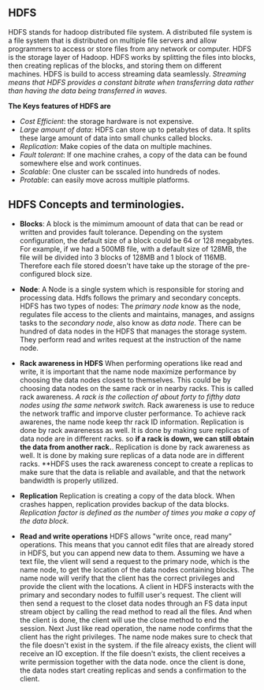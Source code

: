 ## HDFS

HDFS stands for hadoop distributed file system. A distributed file system is a file system that is distributed on multiple file servers and allow programmers to access or store files from any network or computer. HDFS is the storage layer of Hadoop. HDFS works by splitting the files into blocks, then creating replicas of the blocks, and storing them on different machines. HDFS is build to access streaming data seamlessly. *Streaming means that HDFS provides a constant bitrate when transferring data rather than having the data being transferred in waves.* <br>

**The Keys features of HDFS are**
- *Cost Efficient*: the storage hardware is not expensive.
- *Large amount of data*: HDFS can store up to petabytes of data. It splits these large amount of data into small chunks called blocks.
- *Replication*: Make copies of the data on multiple machines.
- *Fault tolerant*: If one machine crahes, a copy of the data can be found somewhere else and work continues.
- *Scalable*: One cluster can be sscaled into hundreds of nodes.
- *Protable*: can easily move across multiple platforms.

## HDFS Concepts and terminologies.
- **Blocks**: 
A block is the mimimum amoount of data that can be read or written and provides fault tolerance. Depending on the system configuration, the default size of a block could be 64 or 128 megabytes. For example, if we had a 500MB file, with a default size of 128MB, the file will be divided into 3 blocks of 128MB and 1 block of 116MB. Therefore each file stored doesn't have take up the storage of the pre-configured block size. 

- **Node**: 
A Node is a single system which is responsible for storing and processing data. Hdfs follows the primary and secondary concepts. HDFS has two types of nodes: The *primary node* know as the node, regulates file access to the clients and maintains, manages, and assigns tasks to the *secondary node*, also know as *data node*. There can be hundred of data nodes in the HDFS that manages the storage system. They perform read and writes request at the instruction of the name node.

- **Rack awareness in HDFS**
When performing operations like read and write, it is important that the name node maximize performance by choosing the data nodes closest to themselves. This could be by choosing data nodes on the same rack or in nearby racks. This is called rack awareness. *A rack is the collection of about forty to fifthy data nodes using the same network switch.* Rack awareness is use to reduce the network traffic and imporve cluster performance. To achieve rack awarenes, the name node keep thr rack ID information. Replication is done by rack awarenesss as well. It is done by making sure replicas of data node are in different racks. so **if a rack is down, we can still obtain the data from another rack.**. Replication is done by rack awareness as well. It is done by making sure replicas of a data node are in different racks. **HDFS uses the rack awareness concept to create a replicas to make sure that the data is reliable and available, and that the network bandwidth is properly utilized.

- **Replication**
Replication is creating a copy of the data block. When crashes happen, replication provides backup of the data blocks. *Replication factor is defined as the number of times you make a copy of the data block.*

- **Read and write operations**
HDFS allows "write once, read many" operations. This means that you cannot edit files that are already stored in HDFS, but you can append new data to them. Assuming we have a text file, the vlient will send a request to the primary node, which is the name node, to get the location of the data nodes containing blocks. The name node will verify that the client has the correct privileges and provide the client with the locations. A client in HDFS insteracts with the primary and secondary nodes to fulfill user's request. The client will then send a request to the closet data nodes through an FS data input stream object by calling the read method to read all the files. And when the client is done, the client will use the close method to end the session. Next Just like read operation, the name node confirms that the client has the right privileges. The name node makes sure to check that the file doesn't exist in the system. if the file alreacy exists, the client will receive an IO exception. If the file doesn't exists, the client receives a write permission together with the data node. once the client is done, the data nodes start creating replicas and sends a confirmation to the client.